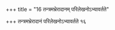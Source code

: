 +++
title = "16 तन्त्रमभ्रेरादानम् परिलेखनोऽभ्यावर्तते"

+++
तन्त्रमभ्रेरादानं परिलेखनोऽभ्यावर्तते १६